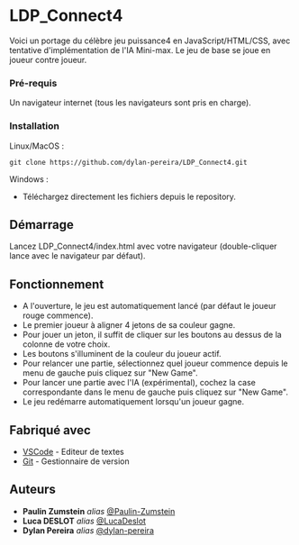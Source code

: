 # LDP_Connect4

Voici un portage du célèbre jeu puissance4 en JavaScript/HTML/CSS, avec tentative d'implémentation de l'IA Mini-max. Le jeu de base se joue en joueur contre joueur.

### Pré-requis

Un navigateur internet (tous les navigateurs sont pris en charge).

### Installation

Linux/MacOS : 

````
git clone https://github.com/dylan-pereira/LDP_Connect4.git
````

Windows : 

- Téléchargez directement les fichiers depuis le repository.

## Démarrage

Lancez LDP_Connect4/index.html avec votre navigateur (double-cliquer lance avec le navigateur par défaut).

## Fonctionnement

- A l'ouverture, le jeu est automatiquement lancé (par défaut le joueur rouge commence).
- Le premier joueur à aligner 4 jetons de sa couleur gagne.
- Pour jouer un jeton, il suffit de cliquer sur les boutons au dessus de la colonne de votre choix.
- Les boutons s'illuminent de la couleur du joueur actif.
- Pour relancer une partie, sélectionnez quel joueur commence depuis le menu de gauche puis cliquez sur "New Game".
- Pour lancer une partie avec l'IA (expérimental), cochez la case correspondante dans le menu de gauche puis cliquez sur "New Game".
- Le jeu redémarre automatiquement lorsqu'un joueur gagne.

## Fabriqué avec

* [VSCode](https://code.visualstudio.com/) - Editeur de textes
* [Git](https://git-scm.com/) - Gestionnaire de version

## Auteurs

* **Paulin Zumstein** _alias_ [@Paulin-Zumstein](https://github.com/Paulin-Zumstein)
* **Luca DESLOT** _alias_ [@LucaDeslot](https://github.com/LucaDeslot)
* **Dylan Pereira** _alias_ [@dylan-pereira](https://github.com/dylan-pereira)

